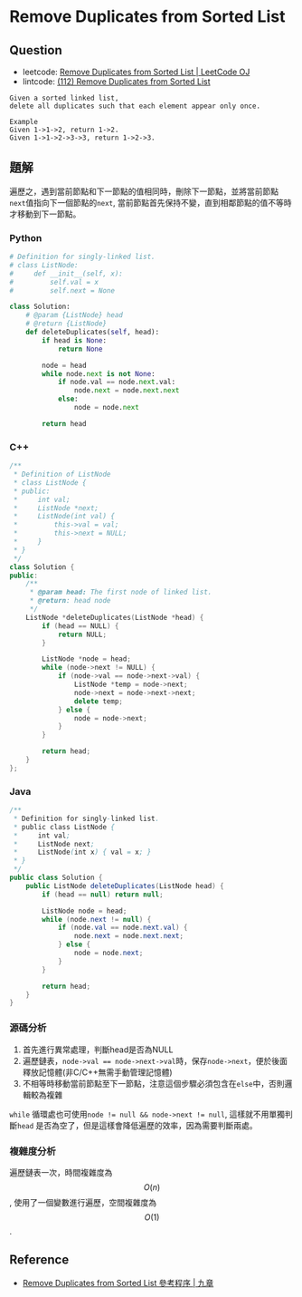 # Remove Duplicates from Sorted List

## Question

- leetcode: [Remove Duplicates from Sorted List | LeetCode OJ](https://leetcode.com/problems/remove-duplicates-from-sorted-list/)
- lintcode: [(112) Remove Duplicates from Sorted List](http://www.lintcode.com/en/problem/remove-duplicates-from-sorted-list/)

```
Given a sorted linked list,
delete all duplicates such that each element appear only once.

Example
Given 1->1->2, return 1->2.
Given 1->1->2->3->3, return 1->2->3.
```

## 題解

遍歷之，遇到當前節點和下一節點的值相同時，刪除下一節點，並將當前節點`next`值指向下一個節點的`next`, 當前節點首先保持不變，直到相鄰節點的值不等時才移動到下一節點。

### Python

```python
# Definition for singly-linked list.
# class ListNode:
#     def __init__(self, x):
#         self.val = x
#         self.next = None

class Solution:
    # @param {ListNode} head
    # @return {ListNode}
    def deleteDuplicates(self, head):
        if head is None:
            return None

        node = head
        while node.next is not None:
            if node.val == node.next.val:
                node.next = node.next.next
            else:
                node = node.next

        return head

```

### C++

```c++
/**
 * Definition of ListNode
 * class ListNode {
 * public:
 *     int val;
 *     ListNode *next;
 *     ListNode(int val) {
 *         this->val = val;
 *         this->next = NULL;
 *     }
 * }
 */
class Solution {
public:
    /**
     * @param head: The first node of linked list.
     * @return: head node
     */
    ListNode *deleteDuplicates(ListNode *head) {
        if (head == NULL) {
            return NULL;
        }

        ListNode *node = head;
        while (node->next != NULL) {
            if (node->val == node->next->val) {
                ListNode *temp = node->next;
                node->next = node->next->next;
                delete temp;
            } else {
                node = node->next;
            }
        }

        return head;
    }
};
```

### Java

```java
/**
 * Definition for singly-linked list.
 * public class ListNode {
 *     int val;
 *     ListNode next;
 *     ListNode(int x) { val = x; }
 * }
 */
public class Solution {
    public ListNode deleteDuplicates(ListNode head) {
        if (head == null) return null;

        ListNode node = head;
        while (node.next != null) {
            if (node.val == node.next.val) {
                node.next = node.next.next;
            } else {
                node = node.next;
            }
        }

        return head;
    }
}
```

### 源碼分析

1. 首先進行異常處理，判斷head是否為NULL
2. 遍歷鏈表，`node->val == node->next->val`時，保存`node->next`，便於後面釋放記憶體(非C/C++無需手動管理記憶體)
3. 不相等時移動當前節點至下一節點，注意這個步驟必須包含在`else`中，否則邏輯較為複雜

`while` 循環處也可使用`node != null && node->next != null`, 這樣就不用單獨判斷`head` 是否為空了，但是這樣會降低遍歷的效率，因為需要判斷兩處。

### 複雜度分析

遍歷鏈表一次，時間複雜度為 $$O(n)$$, 使用了一個變數進行遍歷，空間複雜度為 $$O(1)$$.

## Reference

- [Remove Duplicates from Sorted List 參考程序 | 九章](http://www.jiuzhang.com/solutions/remove-duplicates-from-sorted-list/)

